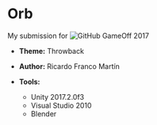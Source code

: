 # Orb
My submission for ![GitHub GameOff 2017](https://itch.io/jam/game-off-2017)

* **Theme:** Throwback

* **Author:** Ricardo Franco Martín

* **Tools:**

  * Unity 2017.2.0f3
  * Visual Studio 2010
  * Blender


